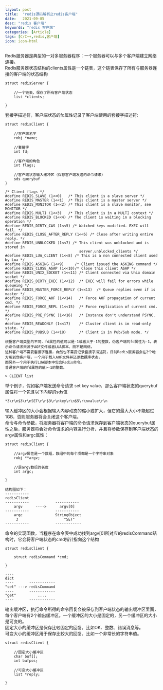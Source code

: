 ```yaml
---
layout: post
title:  "redis源码解析之redis客户端"
date:   2021-09-05
desc: "redis 客户端"
keywords: "redis 客户端"
categories: [Article]
tags: [C/C++,redis,客户端]
icon: icon-html
---
```


Redis服务器是典型的一对多服务器程序：一个服务器可以与多个客户端建立网络连接。<br/>
Redis服务器状态结构的clients属性是一个链表，这个链表保存了所有与服务器连接的客户端的状态结构

    struct redisServer {
    
        //一个链表，保存了所有客户端状态
        list *clients;
    
    }
    
套接字描述符，客户端状态的fd属性记录了客户端使用的套接字描述符:

    struct redisClient {
    
        //客户端名字
        robj *name;
    
        //套接字
        int fd;
        
        //客户端的角色
        int flags;
    
        //客户端状态输入缓冲区（保存客户端发送的命令请求）
        sds querybuf
    }    
    
    /* Client flags */
    #define REDIS_SLAVE (1<<0)   /* This client is a slave server */
    #define REDIS_MASTER (1<<1)  /* This client is a master server */
    #define REDIS_MONITOR (1<<2) /* This client is a slave monitor, see MONITOR */
    #define REDIS_MULTI (1<<3)   /* This client is in a MULTI context */
    #define REDIS_BLOCKED (1<<4) /* The client is waiting in a blocking operation */
    #define REDIS_DIRTY_CAS (1<<5) /* Watched keys modified. EXEC will fail. */
    #define REDIS_CLOSE_AFTER_REPLY (1<<6) /* Close after writing entire reply. */
    #define REDIS_UNBLOCKED (1<<7) /* This client was unblocked and is stored in
                                      server.unblocked_clients */
    #define REDIS_LUA_CLIENT (1<<8) /* This is a non connected client used by Lua */
    #define REDIS_ASKING (1<<9)     /* Client issued the ASKING command */
    #define REDIS_CLOSE_ASAP (1<<10)/* Close this client ASAP */
    #define REDIS_UNIX_SOCKET (1<<11) /* Client connected via Unix domain socket */
    #define REDIS_DIRTY_EXEC (1<<12)  /* EXEC will fail for errors while queueing */
    #define REDIS_MASTER_FORCE_REPLY (1<<13)  /* Queue replies even if is master */
    #define REDIS_FORCE_AOF (1<<14)   /* Force AOF propagation of current cmd. */
    #define REDIS_FORCE_REPL (1<<15)  /* Force replication of current cmd. */
    #define REDIS_PRE_PSYNC (1<<16)   /* Instance don't understand PSYNC. */
    #define REDIS_READONLY (1<<17)    /* Cluster client is in read-only state. */
    #define REDIS_PUBSUB (1<<18)      /* Client is in Pub/Sub mode. */
    
    根据客户端类型的不同，fd属性的值可以是-1或者大于-1的整数，伪客户端的fd属性为-1，表示命令请求来源于AOF文件或者LUA脚本，而不是网络，
    这种客户端不需要套接字连接，自然也不需要记录套接字描述符，目前Redis服务器会在2个地方用到伪客户端，一个用于载入AOF文件并还原数据库状态，
    而另外一个用于执行LUA脚本中包含Redis命令。
    普通客户端的fd属性的值>-1的整数。
    
    > CLIENT list
    
举个例子，假如客户端发送命令请求 set key value，那么客户端状态的querybuf属性将一个包含以下内容的sds值<br/>

    *3\r\n$3\r\nSET\r\n$3\r\nkey\r\n$5\r\nvalue\r\n
    
输入缓冲区的大小会根据输入内容动态的缩小或扩大，但它的最大大小不能超过1GB，否则服务器将会关闭这个客户端。<br/>
命令与命令参数，将服务器将客户端的命令请求保存到客户端状态的querybuf属性之后，服务器将会对命令请求的内容进行分析，并且将参数保存到客户端状态的
argv属性和argc属性：

    struct redisClient {
    
        //argv属性是一个数组，数组中的每个项都是一个字符串对象
        robj **argv;
        
        //是argv数组的长度
        int argc;
    
    }        
    
    结构图如下：
    -----------
    redisClient
    -----------            -----------
        argv      ---->      argv[0]
    -----------            ----------- 
        argc               StringObject
         3                     "SET" 
    -----------            ------------
    
命令的实现函数，当程序在命令表中成功找到argv[0]所对应的redisCommand结构时，它会将客户端状态的cmd指针指向这个结构

    struct redisClient {
    
        struct redisCommand *cmd;
    
    }
    
    ----    
    dict
    ----       ------------
    "set" ---> redisCommand 
    ----       ------------
    "get"          ....
    ----       ------------
    
输出缓冲区，执行命令所得的命令回复会被保存到客户端状态的输出缓冲区里面，每个客户端有2个输出缓冲区，一个缓冲区的大小是固定的，另一个缓冲区的大小
是可变的。<br/>
固定大小的缓冲区是保存比较固定的回复，比如OK、整数、错误消息等。<br/>
可变大小的缓冲区用于保存比较大的回复，比如一个非常长的字符串值。

    struct redisClient {
    
        //固定大小缓冲区
        char buf[];
        int bufpos;
        
        //可变大小缓冲区
        list *reply;
    
    }     
        